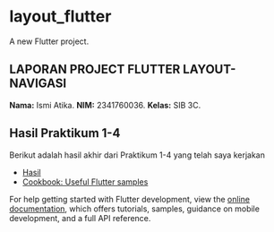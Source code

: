 # layout_flutter

A new Flutter project.

## LAPORAN PROJECT FLUTTER LAYOUT-NAVIGASI

**Nama:** Ismi Atika.
**NIM:** 2341760036.
**Kelas:** SIB 3C.

## Hasil Praktikum 1-4

Berikut adalah hasil akhir dari Praktikum 1-4 yang telah saya kerjakan

- [Hasil](image/Hasil.png)
- [Cookbook: Useful Flutter samples](https://docs.flutter.dev/cookbook)

For help getting started with Flutter development, view the
[online documentation](https://docs.flutter.dev/), which offers tutorials,
samples, guidance on mobile development, and a full API reference.
